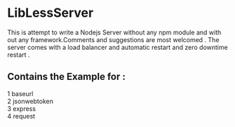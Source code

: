 <h1>LibLessServer</h1>
This is attempt to write a Nodejs Server without any npm module and with out any framework.Comments and suggestions are most welcomed . The server comes with a load balancer and automatic restart and zero downtime restart .  
<h2>Contains the Example for :</h2>
1 baseurl <br>
2 jsonwebtoken <br>
3 express <br>
4 request <br>
